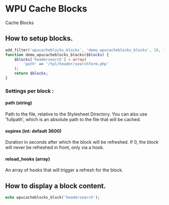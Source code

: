 # WPU Cache Blocks

Cache Blocks

## How to setup blocks.

```php
add_filter('wpucacheblocks_blocks', 'demo_wpucacheblocks_blocks', 10, 1);
function demo_wpucacheblocks_blocks($blocks) {
    $blocks['headersearch'] = array(
        'path' => '/tpl/header/searchform.php'
    );
    return $blocks;
}
```

### Settings per block :

#### path (string)

Path to the file, relative to the Stylesheet Directory.
You can also use 'fullpath', which is an absolute path to the file that will be cached.

#### expires (int: default 3600)

Duration in seconds after which the block will be refreshed.
If 0, the block will never be refreshed in front, only via a hook.

#### reload_hooks (array)

An array of hooks that will trigger a refresh for the block.

## How to display a block content.

```php
echo wpucacheblocks_block('headersearch');
```
